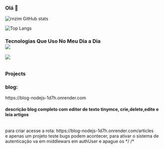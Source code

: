 ### Olá 👋
![rnzim GitHub stats](https://github-readme-stats.vercel.app/api?username=rnzim&show_icons=true&bg_color=00000000)


![Top Langs](https://github-readme-stats.vercel.app/api/top-langs/?username=rnzim&hide_progress=false)

<h3>Tecnologias Que Uso No Meu Dia a Dia
<br>
<img src="https://img.shields.io/badge/JavaScript-F7DF1E?style=for-the-badge&logo=javascript&logoColor=black">
</img>

 <img src="https://img.shields.io/badge/Node.js-43853D?style=for-the-badge&logo=node.js&logoColor=white"></img>
  
  <br>
Projects 
<br>
<h3>blog:</h3> https://blog-nodejs-1d7h.onrender.com
<h4>descrição  blog completo com editor de texto tinymce, crie,delete,edite e leia artigos</h4>
<br> para criar acesse a rota: https://blog-nodejs-1d7h.onrender.com/articles
<br> e apenas um projeto teste bugs podem acontecer, para ativar o sistema de autenticação va em middlewars em authUser e apague os */ /*
<!--
**rnzim/rnzim** is a ✨ _special_ ✨ repository because its `README.md` (this file) appears on your GitHub profile.

Here are some ideas to get you started:

- 🔭 I’m currently working on ...
- 🌱 I’m currently learning ...
- 👯 I’m looking to collaborate on ...
- 🤔 I’m looking for help with ...
- 💬 Ask me about ...
- 📫 How to reach me: ...
- 😄 Pronouns: ...
- ⚡ Fun fact: ...
-->
